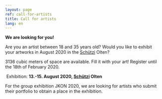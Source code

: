 ```yaml
---
layout: page
ref: call-for-artists
title: Call for artists
lang: en
---
```


__We are looking for you!__

Are you an artist between 18 and 35 years old? Would you like to exhibit your artworks in August 2020 in the [Schützi](https://schuetzi.ch/) Olten?

3136 cubic meters of space are available. Fill it with your art! Register until the 18th of February 2020.

 Exhibition: __13.-15. August 2020, [Schützi](https://schuetzi.ch/) Olten__

For the group exhibition JKON 2020, we are looking for artists who submit their portfolio to obtain a place in the exhibition. 

<!-- {% include_relative form.html %} -->

